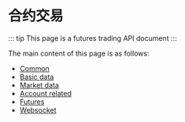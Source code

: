 # 合约交易

::: tip
This page is a futures trading API document
:::

The main content of this page is as follows:

- [Common](./common.md)
- [Basic data](./base-data.md)
- [Market data](./market.md)
- [Account related](./account.md)
- [Futures](./futures.md)
- [Websocket](./ws.md)

